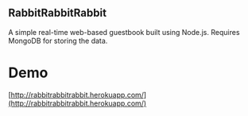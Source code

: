 RabbitRabbitRabbit
------------------

A simple real-time web-based guestbook built using Node.js. Requires MongoDB for storing the data.

Demo
====

[http://rabbitrabbitrabbit.herokuapp.com/](http://rabbitrabbitrabbit.herokuapp.com/)
